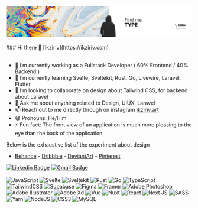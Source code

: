 <h3 align="center">
<img src="https://raw.githubusercontent.com/Ikziriv/ikziriv/main/assets/ikziriv.jpg" alt="ikziriv"/>
</h3>
### Hi there 👋 [Ikziriv](https://ikziriv.com) <br><br>

- 🔭 I’m currently working as a Fullstack Developer ( 60% Frontend / 40% Backend )
- 🌱 I’m currently learning Svelte, Sveltekit, Rust, Go, Livewire, Laravel, Flutter
- 👯 I’m looking to collaborate on design about Tailwind CSS, for backend about Laravel
- 💬 Ask me about anything related to Design, UIUX, Laravel
- 📫 Reach out to me directly through on instagram [ikziriv.art](https://www.instagram.com/ikziriv.art)
- 😄 Pronouns: He/Him
- ⚡ Fun fact: The front view of an application is much more pleasing to the eye than the back of the application.

Below is the exhaustive list of the experiment about design
- [Behance](https://www.behance.net/ikziriv) - [Dribbble](https://dribbble.com/Ikziriv) - [DeviantArt](https://www.deviantart.com/ikzirivart) - [Pinterest](https://www.pinterest.com/Ikziriv/)

[![Linkedin Badge](https://img.shields.io/badge/-Ikziriv-blue?style=flat-square&logo=Linkedin&logoColor=white&link=https://www.linkedin.com/in/ikziriv/)](https://www.linkedin.com/in/ikziriv/) [![Gmail Badge](https://img.shields.io/badge/-ikziriv.art@gmail.com-c14438?style=flat--square&logo=Gmail&logoColor=white&link=mailto:ikziriv.art@gmail.com)](mailto:ikziriv.art@gmail.com)
<br><br>
![JavaScript](https://img.shields.io/badge/javascript-%23323330.svg?style=for-the-badge&logo=javascript&logoColor=%23F7DF1E) ![Svelte](https://img.shields.io/badge/svelte-%23ff1f00.svg?style=for-the-badge&logo=svelte&logoColor=white) ![Sveltekit](https://img.shields.io/badge/sveltekit-%23ff1f00.svg?style=for-the-badge&logo=svelte&logoColor=white) ![Rust](https://img.shields.io/badge/rust-white.svg?style=for-the-badge&logo=rust&logoColor=black) ![Go](https://img.shields.io/badge/go-%2300afda.svg?style=for-the-badge&logo=go&logoColor=white) ![TypeScript](https://img.shields.io/badge/typescript-%23007ACC.svg?style=for-the-badge&logo=typescript&logoColor=white) ![TailwindCSS](https://img.shields.io/badge/tailwindcss-%2338B2AC.svg?style=for-the-badge&logo=tailwind-css&logoColor=white) ![Supabase](https://img.shields.io/badge/Supabase-3ECF8E?style=for-the-badge&logo=supabase&logoColor=white) ![Figma](https://img.shields.io/badge/figma-black.svg?style=for-the-badge&logo=figma&logoColor=white) ![Framer](https://img.shields.io/badge/Framer-black?style=for-the-badge&logo=framer&logoColor=blue) ![Adobe Photoshop](https://img.shields.io/badge/adobephotoshop-%2331A8FF.svg?style=for-the-badge&logo=adobephotoshop&logoColor=white) ![Adobe Illustrator](https://img.shields.io/badge/adobeillustrator-%23FF9A00.svg?style=for-the-badge&logo=adobeillustrator&logoColor=white) ![Adobe Xd](https://img.shields.io/badge/adobexd-%23500034.svg?style=for-the-badge&logo=adobexd&logoColor=white) ![Vue](https://img.shields.io/badge/vue-%2300ba87.svg?style=for-the-badge&logo=vue&logoColor=white) ![Nuxt](https://img.shields.io/badge/nuxt-%23008979.svg?style=for-the-badge&logo=nuxt&logoColor=white) ![React](https://img.shields.io/badge/react-%2320232a.svg?style=for-the-badge&logo=react&logoColor=%2361DAFB) ![Next JS](https://img.shields.io/badge/Next-black?style=for-the-badge&logo=next.js&logoColor=white) ![SASS](https://img.shields.io/badge/SASS-hotpink.svg?style=for-the-badge&logo=SASS&logoColor=white) ![Yarn](https://img.shields.io/badge/yarn-%232C8EBB.svg?style=for-the-badge&logo=yarn&logoColor=white) ![NodeJS](https://img.shields.io/badge/node.js-6DA55F?style=for-the-badge&logo=node.js&logoColor=white) ![CSS3](https://img.shields.io/badge/css3-%231572B6.svg?style=for-the-badge&logo=css3&logoColor=white) ![MySQL](https://img.shields.io/badge/mysql-%2300f.svg?style=for-the-badge&logo=mysql&logoColor=white)
